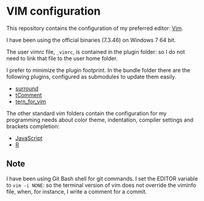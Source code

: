 VIM configuration
=================

This repository contains the configuration of my preferred editor:
[Vim](http://www.vim.org/).

I have been using the official binaries (7.3.46) on Windows 7 64 bit.

The user vimrc file, `_vimrc`, is contained in the plugin folder: so I do not
need to link that file to the user home folder.

I prefer to minimize the plugin footprint. In the bundle folder there are the
following plugins, configured as submodules to update them easily.

- [surround](https://github.com/tpope/vim-surround)
- [tComment](https://github.com/tomtom/tcomment_vim)
- [tern_for_vim](https://github.com/marijnh/tern_for_vim)

The other standard vim folders contain the configuration for my programming
needs about color theme, indentation, compiler settings and brackets completion:

- [JavaScript](http://nodejs.org/)
- [R](http://www.r-project.org/)

Note
----

I have been using Git Bash shell for git commands. I set the EDITOR variable to
`vim -i NONE`: so the terminal version of vim does not override the viminfo
file, when, for instance, I write a comment for a commit.

